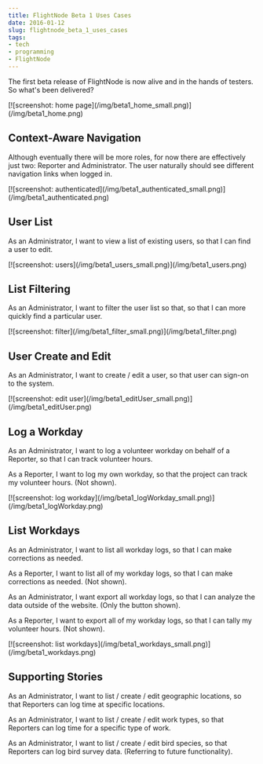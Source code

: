 ```yaml
---
title: FlightNode Beta 1 Uses Cases
date: 2016-01-12
slug: flightnode_beta_1_uses_cases
tags:
- tech
- programming
- FlightNode
---
```



The first beta release of FlightNode is now alive and in the hands of testers.
So what's been delivered?

<div class="image">
[![screenshot: home page](/img/beta1_home_small.png)](/img/beta1_home.png)
</div>

<!-- truncate -->

## Context-Aware Navigation

Although eventually there will be more roles, for now there are effectively just
two: Reporter and Administrator. The user naturally should see different
navigation links when logged in.

<div class="image">
[![screenshot: authenticated](/img/beta1_authenticated_small.png)](/img/beta1_authenticated.png)
</div>

## User List

As an Administrator, I want to view a list of existing users, so that I can
find a user to edit.

<div class="image">
[![screenshot: users](/img/beta1_users_small.png)](/img/beta1_users.png)
</div>

## List Filtering

As an Administrator, I want to filter the user list so that, so that I can more
quickly find a particular user.

<div class="image">
[![screenshot: filter](/img/beta1_filter_small.png)](/img/beta1_filter.png)
</div>

## User Create and Edit

As an Administrator, I want to create / edit a user, so that user can sign-on
to the system.

<div class="image">
[![screenshot: edit user](/img/beta1_editUser_small.png)](/img/beta1_editUser.png)
</div>

## Log a Workday

As an Administrator, I want to log a volunteer workday on behalf of a
Reporter, so that I can track volunteer hours.

As a Reporter, I want to log my own workday, so that the project can
track my volunteer hours. (Not shown).

<div class="image">
[![screenshot: log workday](/img/beta1_logWorkday_small.png)](/img/beta1_logWorkday.png)
</div>

## List Workdays

As an Administrator, I want to list all workday logs, so that I can make
corrections as needed.

As a Reporter, I want to list all of my workday logs, so that I can make
corrections as needed. (Not shown).

As an Administrator, I want export all workday logs, so that I can analyze
the data outside of the website. (Only the button shown).

As a Reporter, I want to export all of my workday logs, so that I can tally
my volunteer hours. (Not shown).

<div class="image">
[![screenshot: list workdays](/img/beta1_workdays_small.png)](/img/beta1_workdays.png)
</div>

## Supporting Stories

As an Administrator, I want to list / create / edit geographic locations, so
that Reporters can log time at specific locations.

As an Administrator, I want to list / create / edit work types, so that
Reporters can log time for a specific type of work.

As an Administrator, I want to list / create / edit bird species, so that
Reporters can log bird survey data. (Referring to future functionality).

